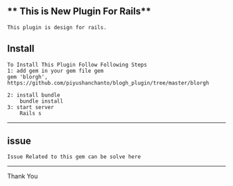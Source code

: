 ** This is New Plugin For Rails**
---------------------------------

```shell
This plugin is design for rails.
```

**Install**
-----------

```shell
To Install This Plugin Follow Following Steps
1: add gem in your gem file gem
gem 'blorgh', https://github.com/piyushanchanto/blogh_plugin/tree/master/blorgh

2: install bundle
	bundle install
3: start server
	Rails s
```

***

**issue**
---------

```shell
Issue Related to this gem can be solve here
```

***

Thank You
